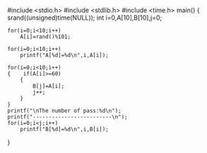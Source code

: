 #include <stdio.h>
#include <stdlib.h>
#include <time.h>
main()
{
    srand((unsigned)time(NULL));
    int i=0,A[10],B[10],j=0;
    
    for(i=0;i<10;i++)
        A[i]=rand()%101;
        
    for(i=0;i<10;i++)
        printf("A[%d]=%d\n",i,A[i]);
        
    for(i=0;i<10;i++)
    {    if(A[i]>=60)
        {
            B[j]=A[i];
            j++;
        }    
    }
    printf("\nThe number of pass:%d\n");
    printf("-------------------------\n");
    for(i=0;i<j;i++)
        printf("B[%d]=%d\n",i,B[i]);
}